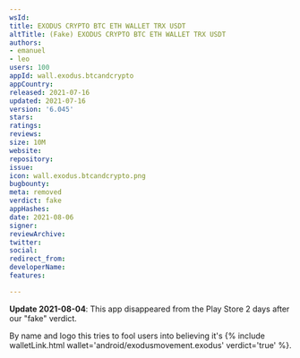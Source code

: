```yaml
---
wsId: 
title: EXODUS CRYPTO BTC ETH WALLET TRX USDT
altTitle: (Fake) EXODUS CRYPTO BTC ETH WALLET TRX USDT
authors:
- emanuel
- leo
users: 100
appId: wall.exodus.btcandcrypto
appCountry: 
released: 2021-07-16
updated: 2021-07-16
version: '6.045'
stars: 
ratings: 
reviews: 
size: 10M
website: 
repository: 
issue: 
icon: wall.exodus.btcandcrypto.png
bugbounty: 
meta: removed
verdict: fake
appHashes: 
date: 2021-08-06
signer: 
reviewArchive: 
twitter: 
social: 
redirect_from: 
developerName: 
features: 

---
```


**Update 2021-08-04**: This app disappeared from the Play Store 2 days after our
"fake" verdict.

By name and logo this tries to fool users into believing it's
{% include walletLink.html wallet='android/exodusmovement.exodus' verdict='true' %}.
